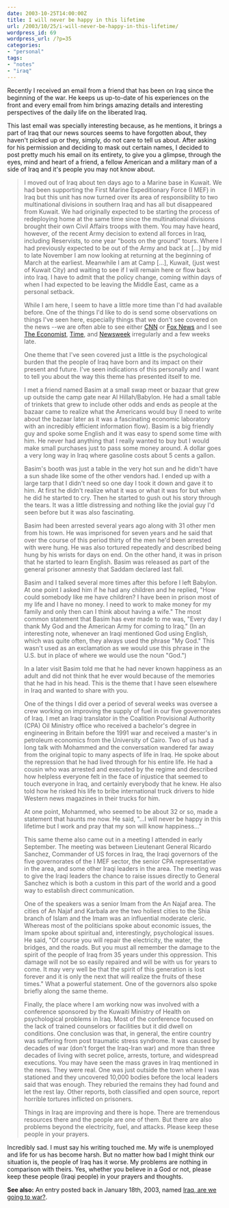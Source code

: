 ```yaml
---
date: 2003-10-25T14:00:00Z
title: I will never be happy in this lifetime
url: /2003/10/25/i-will-never-be-happy-in-this-lifetime/
wordpress_id: 69
wordpress_url: /?p=35
categories:
- "personal"
tags:
- "notes"
- "iraq"
---
```


Recently I received an email from a friend that has been on Iraq since the beginning of the war.  He keeps us up-to-date of his experiences on the front and every email from him brings amazing details and interesting perspectives of the daily life on the liberated Iraq.

This last email was specially interesting because, as he mentions, it brings a part of Iraq that our news sources seems to have forgotten about, they haven't picked up or they, simply, do not care to tell us about.  After asking for his permission and deciding to mask out certain names, I decided to post pretty much his email on its entirety, to give you a glimpse, through the eyes, mind and heart of a friend, a fellow American and a military man of a side of Iraq and it's people you may not know about.

> I moved out of Iraq about ten days ago to a Marine base in Kuwait.  We had been supporting the First Marine Expeditionary Force (I MEF) in Iraq but this unit has now turned over its area of responsibility to two multinational divisions in southern Iraq and has all but disappeared from Kuwait.  We had originally expected to be starting the process of redeploying home at the same time since the multinational divisions brought their own Civil Affairs troops with them.  You may have heard, however, of the recent Army decision to extend all forces in Iraq, including Reservists, to one year "boots on the ground" tours.  Where I had previously expected to be out of the Army and back at [...] by mid to late November I am now looking at returning at the beginning of March at the earliest.  Meanwhile I am at Camp [...], Kuwait, (just west of Kuwait City) and waiting to see if I will remain here or flow back into Iraq. I have to admit that the policy change, coming within days of when I had expected to be leaving the Middle East, came as a personal setback.
> 
> While I am here, I seem to have a little more time than I'd had available before.  One of the things I'd like to do is send some observations on things I've seen here, especially things that we don't see covered on the news --we are often able to see either <a href="http://www.cnn.com/" title="CNN">CNN</a> or <a href="http://www.foxnews.com/" title="Fox News">Fox News</a> and I see <a href="http://www.economist.com/" title="Economist">The Economist</a>, <a href="http://www.time.com/time/" title="Time, Online Edition">Time</a>, and <a href="http://www.newsweek.com/" title="Newsweek Magazine Online">Newsweek</a> irregularly and a few weeks late.
> 
> One theme that I've seen covered just a little is the psychological burden that the people of Iraq have born and its impact on their present and future.  I've seen indications of this personally and I want to tell you about the way this theme has presented itself to me.
> 
> I met a friend named Basim at a small swap meet or bazaar that grew up outside the camp gate near Al Hillah/Babylon.  He had a small table of trinkets that grew to include other odds and ends as people at the bazaar came to realize what the Americans would buy (I need to write about the bazaar later as it was a fascinating economic laboratory with an incredibly efficient information flow). Basim is a big friendly guy and spoke some English and it was easy to spend some time with him.  He never had anything that I really wanted to buy but I would make small purchases just to pass some money around.  A dollar goes a very long way in Iraq where gasoline costs about 5 cents a gallon.
> 
> Basim's booth was just a table in the very hot sun and he didn't have a sun shade like some of the other vendors had.  I ended up with a large tarp that I didn't need so one day I took it down and gave it to him. At first he didn't realize what it was or what it was for but when he did he started to cry.  Then he started to gush out his story through the tears.  It was a little distressing and nothing like the jovial guy I'd seen before but it was also fascinating.
> 
> Basim had been arrested several years ago along with 31 other men from his town.  He was imprisoned for seven years and he said that over the course of this period thirty of the men he'd been arrested with were hung.  He was also tortured repeatedly and described being hung by his wrists for days on end.  On the other hand, it was in prison that he started to learn English.  Basim was released as part of the general prisoner amnesty that Saddam declared last fall.
> 
> Basim and I talked several more times after this before I left Babylon. At one point I asked him if he had any children and he replied, "How could somebody like me have children?  I have been in prison most of my life and I have no money.  I need to work to make money for my family and only then can I think about having a wife."  The most common statement that Basim has ever made to me was, "Every day I thank My God and the American Army for coming to Iraq." (In an interesting note, whenever an Iraqi mentioned God using English, which was quite often, they always used the phrase "My God."  This wasn't used as an exclamation as we would use this phrase in the U.S. but in place of where we would use the noun "God.")
> 
> In a later visit Basim told me that he had never known happiness as an adult and did not think that he ever would because of the memories that he had in his head.  This is the theme that I have seen elsewhere in Iraq and wanted to share with you.
> 
> One of the things I did over a period of several weeks was oversee a crew working on improving the supply of fuel in our five governorates of Iraq.  I met an Iraqi translator in the Coalition Provisional Authority (CPA) Oil Ministry office who received a bachelor's degree in engineering in Britain before the 1991 war and received a master's in petroleum economics from the University of Cairo.  Two of us had a long talk with Mohammed and the conversation wandered far away from the original topic to many aspects of life in Iraq.  He spoke about the repression that he had lived through for his entire life.  He had a cousin who was arrested and executed by the regime and described how helpless everyone felt in the face of injustice that seemed to touch everyone in Iraq, and certainly everybody that he knew.  He also told how he risked his life to bribe international truck drivers to hide Western news magazines in their trucks for him.
> 
> At one point, Mohammed, who seemed to be about 32 or so, made a statement that haunts me now.  He said, "...I will never be happy in this lifetime but I work and pray that my son will know happiness..."
> 
> This same theme also came out in a meeting I attended in early September.  The meeting was between Lieutenant General Ricardo Sanchez, Commander of US forces in Iraq, the Iraqi governors of the five governorates of the I MEF sector, the senior CPA representative in the area, and some other Iraqi leaders in the area.  The meeting was to give the Iraqi leaders the chance to raise issues directly to General Sanchez which is both a custom in this part of the world and a good way to establish direct communication.
> 
> One of the speakers was a senior Imam from the An Najaf area.  The cities of An Najaf and Karbala are the two holiest cities to the Shia branch of Islam and the Imam was an influential moderate cleric. Whereas most of the politicians spoke about economic issues, the Imam spoke about spiritual and, interestingly, psychological issues.  He said, "Of course you will repair the electricity, the water, the bridges, and the roads.  But you must all remember the damage to the spirit of the people of Iraq from 35 years under this oppression.  This damage will not be so easily repaired and will be with us for years to come.  It may very well be that the spirit of this generation is lost forever and it is only the next that will realize the fruits of these times."  What a powerful statement.  One of the governors also spoke briefly along the same theme.
> 
> Finally, the place where I am working now was involved with a conference sponsored by the Kuwaiti Ministry of Health on psychological problems in Iraq.  Most of the conference focused on the lack of trained counselors or facilities but it did dwell on conditions.  One conclusion was that, in general, the entire country was suffering from post traumatic stress syndrome.  It was caused by decades of war (don't forget the Iraq-Iran war) and more than three decades of living with secret police, arrests, torture, and widespread executions.  You may have seen the mass graves in Iraq mentioned in the news.  They were real.  One was just outside the town where I was stationed and they uncovered 10,000 bodies before the local leaders said that was enough.  They reburied the remains they had found and let the rest lay.  Other reports, both classified and open source, report horrible tortures inflicted on prisoners.
> 
> Things in Iraq are improving and there is hope.  There are tremendous resources there and the people are one of them. But there are also problems beyond the electricity, fuel, and attacks.  Please keep these people in your prayers.

Incredibly sad. I must say his writing touched me.  My wife is unemployed and life for us has become harsh. But no matter how bad I might think our situation is, the people of Iraq has it worse.  My problems are nothing in comparison with theirs.  Yes, whether you believe in a God or not, please keep these people (Iraqi people) in your prayers and thoughts.

<strong>See also:</strong> An entry posted back in January 18th, 2003, named <a href="/2003/01/18/iraq-are-we-going-to-war/" title="Iraq, are we going to war?">Iraq, are we going to war?</a>.
